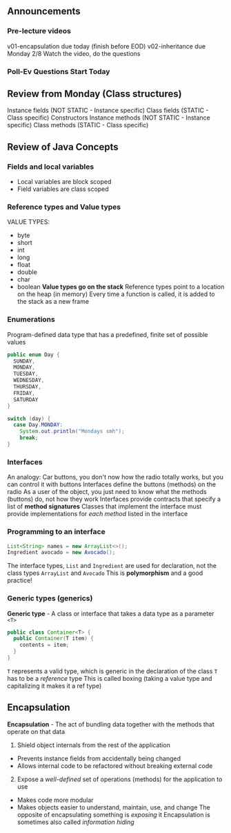## Announcements
### Pre-lecture videos
v01-encapsulation due today (finish before EOD)
v02-inheritance due Monday 2/8
Watch the video, do the questions
### Poll-Ev Questions Start Today

## Review from Monday (Class structures)
Instance fields (NOT STATIC - Instance specific)
Class fields (STATIC - Class specific)
Constructors
Instance methods (NOT STATIC - Instance specific)
Class methods (STATIC - Class specific)

## Review of Java Concepts
### Fields and local variables
- Local variables are block scoped
- Field variables are class scoped

### Reference types and Value types
VALUE TYPES:
- byte
- short
- int
- long
- float
- double
- char
- boolean
**Value types go on the stack**
Reference types point to a location on the heap (in memory)
Every time a function is called, it is added to the stack as a new frame

### Enumerations
Program-defined data type that has a predefined, finite set of possible values
```java
public enum Day {
  SUNDAY,
  MONDAY,
  TUESDAY,
  WEDNESDAY,
  THURSDAY,
  FRIDAY,
  SATURDAY
}
```
```java
switch (day) {
  case Day.MONDAY:
    System.out.println("Mondays smh");
    break;
}
```

### Interfaces
An analogy: Car buttons, you don't now how the radio totally works, but you can control it with buttons
Interfaces define the buttons (methods) on the radio
As a user of the object, you just need to know what the methods (buttons) do, not how they work
Interfaces provide contracts that specify a list of **method signatures**
Classes that implement the interface must provide implementations for *each method* listed in the interface

### Programming to an interface
```java
List<String> names = new ArrayList<>();
Ingredient avocado = new Avocado();
```
The interface types, `List` and `Ingredient` are used for declaration, not the class types `ArrayList` and `Avocado`
This is **polymorphism** and a good practice!

### Generic types (generics)
**Generic type** - A class or interface that takes a data type as a parameter `<T>`
```java
public class Container<T> {
  public Container(T item) {
    contents = item;
  }
}
```
`T` represents a valid type, which is generic in the declaration of the class
`T` has to be a *reference* type
This is called boxing (taking a value type and capitalizing it makes it a ref type)

## Encapsulation
**Encapsulation** - The act of bundling data together with the methods that operate on that data
1. Shield object internals from the rest of the application
- Prevents instance fields from accidentally being changed
- Allows internal code to be refactored without breaking external code
2. Expose a *well-defined* set of operations (methods) for the application to use
- Makes code more modular
- Makes objects easier to understand, maintain, use, and change 
The opposite of encapsulating something is *exposing* it
Encapsulation is sometimes also called *information hiding*
